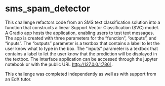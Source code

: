 # sms_spam_detector

This challenge refactors code from an SMS text classification solution into a function that constructs a linear Support Vector Classification (SVC) model. A Gradio app hosts the application, enabling users to test text messages. The app is created with three parameters for the “function”, “outputs”, and “inputs”. The “outputs” parameter is a textbox that contains a label to let the user know what to type in the box. The “inputs” parameter is a textbox that contains a label to let the user know that the prediction will be displayed in the textbox.
The Interface application can be accessed through the jupyter notebook or with the public URL http://127.0.0.1:7861. 

This challenge was completed independently as well as with support from an EdX tutor. 
